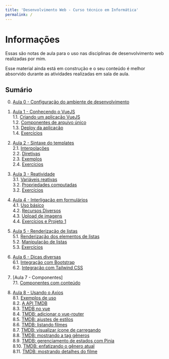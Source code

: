 ```yaml
---
title: 'Desenvolvimento Web - Curso técnico em Informática'
permalink: /
---
```


# Informações

Essas são notas de aula para o uso nas disciplinas de desenvolvimento web realizadas por mim.

Esse material ainda está em construção e o seu conteúdo é melhor absorvido durante as atividades realizadas em sala de aula.

## Sumário

0. [Aula 0 - Configuração do ambiente de desenvolvimento](ambiente/intro.md)

1. [Aula 1 - Conhecendo o VueJS](intro/intro.md)  
   1.1. [Criando um aplicação VueJS](intro/criar-aplicacao-vuejs.html)  
   1.2. [Componentes de arquivo único](intro/single-file-components.html)  
   1.3. [Deploy da aplicação](intro/deploy-aplicacao.html)  
   1.4. [Exercícios](intro/exercicios.html)

2. [Aula 2 - Sintaxe do templates](sintaxe-templates/intro.md)  
   2.1. [Interpolações](sintaxe-templates/interpolacoes.html)  
   2.2. [Diretivas](sintaxe-templates/diretivas.html)  
   2.3. [Exemplos](sintaxe-templates/exemplos.html)  
   2.4. [Exercícios](sintaxe-templates/exercicios.html)

3. [Aula 3 - Reatividade](reatividade/intro.md)  
   3.1. [Variáveis reativas](reatividade/variaveis-reativas.html)  
   3.2. [Propriedades computadas](reatividade/propriedades-computadas.html)  
   3.2. [Exercícios](reatividade/exercicios.html)

4. [Aula 4 - Interligação em formulários](formularios/intro.md)  
   4.1. [Uso básico](formularios/uso-basico.html)  
   4.2. [Recursos Diversos](formularios/recursos-diversos.html)  
   4.3. [Upload de imagens](formularios/upload-imagens.html)  
   4.4. [Exercícios e Projeto 1](formularios/exercicios.html)

5. [Aula 5 - Renderização de listas](listas/intro.md)  
   5.1. [Renderização dos elementos de listas](listas/renderizacao-elementos.html)  
   5.2. [Manipulação de listas](listas/manipulacao-listas.html)  
   5.3. [Exercícios](listas/exercicios.html)

6. [Aula 6 - Dicas diversas](dicas/intro.md)  
   6.1. [Integração com Bootstrap](dicas/integracao-bootstrap.html)  
   6.2. [Integração com Tailwind CSS](dicas/integracao-tailwind.html)

7. [Aula 7 - Componentes]  
   7.1. [Componentes com conteúdo](componentes/conteudo.html)

8. [Aula 8 - Usando o Axios](axios/intro.md)  
   8.1. [Exemplos de uso](axios/exemplos-de-uso.md)  
   8.2. [A API TMDB](axios/tmdb-api.md)  
   8.3. [TMDB no vue](axios/tmdb-no-vue.md)  
   8.4. [TMDB: adicionar o vue-router](axios/tmdb-adicionar-vue-router.md)  
   8.5. [TMDB: ajustes de estilos](axios/tmdb-ajustes-estilos.md)  
   8.6. [TMDB: listando filmes](axios/tmdb-listando-filmes.md)  
   8.7. [TMDB: visualizar ícone de carregando](axios/tmdb-visualizar-carregando)  
   8.8. [TMDB: mostrando a tag gêneros](axios/tmdb-mostrando-tag-generos)  
   8.9. [TMDB: gerenciamento de estados com Pinia](axios/tmdb-gerenciamento-estados-com-pinia)  
   8.10. [TMDB: enfatizando o gênero atual](axios/tmdb-enfatizando-genero-atual)  
   8.11. [TMDB: mostrando detalhes do filme](axios/tmdb-mostrando-detalhes-do-filme)

<!-- 5. [Aula 5 - Revisão Geral de Componentes](componentes/intro.md) -->
